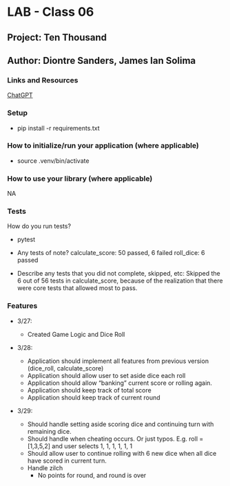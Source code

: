 # LAB - Class 06
## Project: Ten Thousand
## Author: Diontre Sanders, James Ian Solima

### Links and Resources
[ChatGPT](https://chat.openai.com/chat)

### Setup
- pip install -r requirements.txt

### How to initialize/run your application (where applicable)
- source .venv/bin/activate

### How to use your library (where applicable)
NA

### Tests
How do you run tests? 
- pytest

- Any tests of note?
calculate_score: 50 passed, 6 failed
roll_dice: 6 passed

- Describe any tests that you did not complete, skipped, etc:
Skipped the 6 out of 56 tests in calculate_score, because of the realization that there were core tests that allowed most to pass.

### Features

- 3/27: 
  - Created Game Logic and Dice Roll
  
- 3/28: 
  - Application should implement all features from previous version (dice_roll, calculate_score)
  - Application should allow user to set aside dice each roll
  - Application should allow “banking” current score or rolling again.
  - Application should keep track of total score
  - Application should keep track of current round

- 3/29:
  - Should handle setting aside scoring dice and continuing turn with remaining dice.
  - Should handle when cheating occurs. Or just typos.
  E.g. roll = [1,3,5,2] and user selects 1, 1, 1, 1, 1, 1
  - Should allow user to continue rolling with 6 new dice when all dice have scored in current turn.
  - Handle zilch
    - No points for round, and round is over